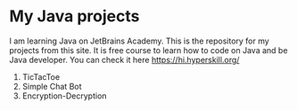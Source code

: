 # My Java projects
I am learning Java on JetBrains Academy. This is the repository for my projects from this site. It is free course to learn how to code on Java and be Java developer. You can check it here https://hi.hyperskill.org/
1. TicTacToe
2. Simple Chat Bot
3. Encryption-Decryption
